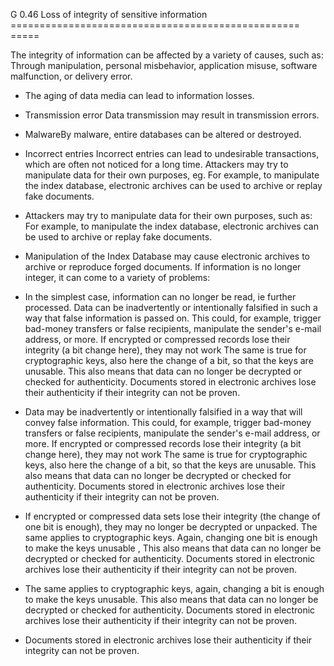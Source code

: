 G 0.46 Loss of integrity of sensitive information
================================================== =====

The integrity of information can be affected by a variety of causes, such as: Through manipulation, personal misbehavior, application misuse, software malfunction, or delivery error.

* The aging of data media can lead to information losses.
* Transmission error Data transmission may result in transmission errors.
* MalwareBy malware, entire databases can be altered or destroyed.
* Incorrect entries Incorrect entries can lead to undesirable transactions, which are often not noticed for a long time. Attackers may try to manipulate data for their own purposes, eg. For example, to manipulate the index database, electronic archives can be used to archive or replay fake documents.
* Attackers may try to manipulate data for their own purposes, such as: For example, to manipulate the index database, electronic archives can be used to archive or replay fake documents.
* Manipulation of the Index Database may cause electronic archives to archive or reproduce forged documents.
If information is no longer integer, it can come to a variety of problems:

* In the simplest case, information can no longer be read, ie further processed. Data can be inadvertently or intentionally falsified in such a way that false information is passed on. This could, for example, trigger bad-money transfers or false recipients, manipulate the sender's e-mail address, or more. If encrypted or compressed records lose their integrity (a bit change here), they may not work The same is true for cryptographic keys, also here the change of a bit, so that the keys are unusable. This also means that data can no longer be decrypted or checked for authenticity. Documents stored in electronic archives lose their authenticity if their integrity can not be proven.
* Data may be inadvertently or intentionally falsified in a way that will convey false information. This could, for example, trigger bad-money transfers or false recipients, manipulate the sender's e-mail address, or more. If encrypted or compressed records lose their integrity (a bit change here), they may not work The same is true for cryptographic keys, also here the change of a bit, so that the keys are unusable. This also means that data can no longer be decrypted or checked for authenticity. Documents stored in electronic archives lose their authenticity if their integrity can not be proven.
* If encrypted or compressed data sets lose their integrity (the change of one bit is enough), they may no longer be decrypted or unpacked. The same applies to cryptographic keys. Again, changing one bit is enough to make the keys unusable , This also means that data can no longer be decrypted or checked for authenticity. Documents stored in electronic archives lose their authenticity if their integrity can not be proven.
* The same applies to cryptographic keys, again, changing a bit is enough to make the keys unusable. This also means that data can no longer be decrypted or checked for authenticity. Documents stored in electronic archives lose their authenticity if their integrity can not be proven.
* Documents stored in electronic archives lose their authenticity if their integrity can not be proven.
